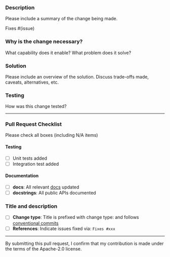 ### Description

Please include a summary of the change being made.

Fixes #(issue)

### Why is the change necessary?

What capability does it enable? What problem does it solve?

### Solution

Please include an overview of the solution. Discuss trade-offs made, caveats, alternatives, etc.

### Testing

How was this change tested?

----

### Pull Request Checklist

Please check all boxes (including N/A items)

#### Testing

- [ ] Unit tests added
- [ ] Integration test added

#### Documentation

- [ ] __docs__: All relevant [docs](https://github.com/aws/aws-step-functions-data-science-sdk-python/tree/main/doc) updated
- [ ] __docstrings__: All public APIs documented

### Title and description

- [ ] __Change type__: Title is prefixed with change type: and follows [conventional commits](https://www.conventionalcommits.org/en/v1.0.0/)
- [ ] __References__: Indicate issues fixed via: `Fixes #xxx`

----

By submitting this pull request, I confirm that my contribution is made under the terms of the Apache-2.0 license.

